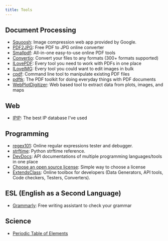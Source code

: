 ```yaml
---
title: Tools
---
```


## Document Processing

- [Squoosh](https://squoosh.app/): Image compression web app provided by Google.
- [PDF2JPG](https://pdf2jpg.net/): Free PDF to JPG online converter
- [Smallpdf](https://smallpdf.com/): All-in-one easy-to-use online PDF tools
- [Convertio](https://convertio.co/): Convert your files to any formats (300+ formats supported)
- [ILovePDF](https://www.ilovepdf.com/): Every tool you need to work with PDFs in one place
- [ILoveIMG](https://www.iloveimg.com/): Every tool you could want to edit images in bulk
- [cpdf](http://community.coherentpdf.com/): Command line tool to manipulate existing PDF files
- [pdftk](https://www.pdflabs.com/tools/pdftk-the-pdf-toolkit/): The PDF toolkit for doing everyday things with PDF documents
- [WebPlotDigitizer](https://automeris.io/WebPlotDigitizer): Web based tool to extract data from plots, images, and maps

## Web

- [IPIP](https://www.ipip.net/): The best IP database I've used

## Programming

- [regex101](https://regex101.com/): Online regular expressions tester and debugger.
- [strftime](http://strftime.org/): Python strftime reference.
- [DevDocs](https://devdocs.io/): API documentations of multiple programming languages/tools in one place
- [Choose an open source license](https://choosealicense.com/): Simple way to choose a license
- [ExtendsClass](https://extendsclass.com/): Online toolbox for developers (Data Generators, API tools, Code checkers, Testers, Converters).

## ESL (English as a Second Language)

- [Grammarly](www.grammarly.com): Free writing assistant to check your grammar

## Science

- [Periodic Table of Elements](https://www.ptable.com)
